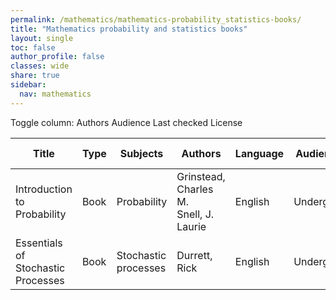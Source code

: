 ```yaml
---
permalink: /mathematics/mathematics-probability_statistics-books/
title: "Mathematics probability and statistics books"
layout: single
toc: false
author_profile: false
classes: wide
share: true
sidebar:
  nav: mathematics
---
```


<div class="table_cols_toggles">
Toggle column: <a class="toggle-vis btn btn--danger" data-column="3">Authors</a> <a class="toggle-vis btn btn--danger" data-column="5">Audience</a> <a class="toggle-vis btn btn--danger" data-column="8">Last checked</a> <a class="toggle-vis btn btn--danger" data-column="9">License</a>
</div>
<table class="display" style="width:100%">
<thead>
<tr>
    <th>Title</th>
    <th>Type</th>
    <th>Subjects</th>
    <th>Authors</th>
    <th>Language</th>
    <th>Audience</th>
    <th>Reviews</th>
    <th>URLs</th>
    <th>Last checked</th>
    <th>License</th>
</tr>
</thead>
<tbody>
<tr>
    <td>Introduction to Probability</td>
    <td>Book</td>
    <td>Probability</td>
    <td>Grinstead, Charles M.<br>Snell, J. Laurie</td>
    <td>English</td>
    <td>Undergrad</td>
    <td></td>
    <td><a href="https://chance.dartmouth.edu/teaching_aids/books_articles/probability_book/amsbook.mac.pdf" target="_blank" class="btn btn--primary">PDF</a><br><a href="https://chance.dartmouth.edu/teaching_aids/books_articles/probability_book/book.html" target="_blank" class="btn btn--info">Site</a></td>
    <td>2023-11-11</td>
    <td>GNU Free Documentation License (FDL)</td>
</tr>
<tr>
    <td>Essentials of Stochastic Processes</td>
    <td>Book</td>
    <td>Stochastic processes</td>
    <td>Durrett, Rick</td>
    <td>English</td>
    <td>Undergrad</td>
    <td></td>
    <td><a href="https://services.math.duke.edu/~rtd/EOSP/EOSP2021.pdf" target="_blank" class="btn btn--primary">PDF</a><br><a href="https://services.math.duke.edu/~rtd/EOSP/eosp.html" target="_blank" class="btn btn--info">Site</a></td>
    <td>2023-11-11</td>
    <td></td>
</tr>
<tfoot>
<tr>
    <td></td>
    <td></td>
    <td></td>
    <td></td>
    <td></td>
    <td></td>
    <td></td>
    <td></td>
    <td></td>
    <td></td>
</tr>
</tfoot>
